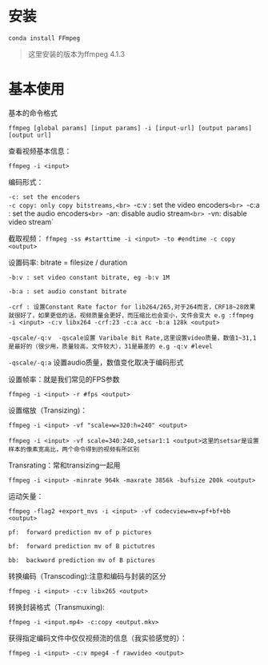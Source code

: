 # 安装
`conda install FFmpeg`

> 这里安装的版本为ffmpeg 4.1.3

# 基本使用

基本的命令格式

`ffmpeg [global params] [input params] -i [input-url] [output params] [output url]
`

查看视频基本信息：

`ffmpeg -i <input>`

编码形式：

`-c: set the encoders`<br>
`-c copy: only copy bitstreams,<br>
`-c:v : set the video encoders`<br>
`-c:a : set the audio encoders`<br>
`-an: disable audio stream`<br>
`-vn: disable video stream`<br>

截取视频：
`ffmpeg -ss #starttime -i <input> -to #endtime -c copy <output>`

设置码率: bitrate = filesize / duration

`-b:v : set video constant bitrate, eg -b:v 1M `<br>

`-b:a : set audio constant bitrate `

`-crf : 设置Constant Rate factor for lib264/265,对于264而言，CRF18~28效果就很好了，如果更低的话，视频质量会更好，而压缩比也会变小，文件会变大 e.g :ffmpeg -i <input> -c:v libx264 -crf:23 -c:a acc -b:a 128k <output>`

`-qscale/-q:v  -qscale设置 Varibale Bit Rate,这里设置video质量，数值1~31,1是最好的（很少用，质量较高，文件较大），31是最差的 e.g -q:v #level`

`-qscale/-q:a` 设置audio质量，数值变化取决于编码形式

设置帧率：就是我们常见的FPS参数

`ffmpeg -i <input> -r #fps <output>`

设置缩放（Transizing)：

`ffmpeg -i <input> -vf "scale=w=320:h=240" <output>`

`ffmpeg -i <input> -vf scale=340:240,setsar1:1 <output>这里的setsar是设置样本的像素宽高比，两个命令得到的视频有所区别`

Transrating：常和transizing一起用

`ffmpeg -i <input> -minrate 964k -maxrate 3856k -bufsize 200k <output>`

运动矢量：

`ffmpeg -flag2 +export_mvs -i <input> -vf codecview=mv=pf+bf+bb <output>`	

`pf:  forward prediction mv of p pictures`

`bf:  forward prediction mv of B pictutres`

`bb:  backword prediction mv of B pictures`

转换编码（Transcoding):注意和编码与封装的区分

`ffmpeg -i <input> -c:v libx265 <output>`

转换封装格式（Transmuxing):

`ffmpeg -i <input.mp4> -c:copy <output.mkv>`

获得指定编码文件中仅仅视频流的信息（我实验感觉的）：

`ffmpeg -i <input> -c:v mpeg4 -f rawvideo <output>`










